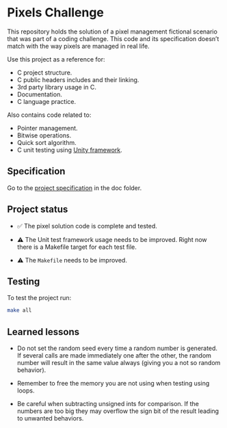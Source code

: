 # Pixels Challenge

This repository holds the solution of a pixel management fictional scenario
that was part of a coding challenge. This code and its specification doesn’t
match with the way pixels are managed in real life.

Use this project as a reference for:

* C project structure.
* C public headers includes and their linking.
* 3rd party library usage in C.
* Documentation.
* C language practice.

Also contains code related to:

* Pointer management.
* Bitwise operations.
* Quick sort algorithm.
* C unit testing using [Unity framework](http://www.throwtheswitch.org/unity).


## Specification

Go to the [project specification](./doc/specification.md) in the doc folder.


## Project status

* :white_check_mark: The pixel solution code is complete and tested.

* :warning: The Unit test framework usage needs to be improved. Right now there
  is a Makefile target for each test file.

* :warning: The `Makefile` needs to be improved.


## Testing

To test the project run:

```bash
make all
```


## Learned lessons

* Do not set the random seed every time a random number is generated. If
  several calls are made immediately one after the other, the random number
  will result in the same value always (giving you a not so random behavior).

* Remember to free the memory you are not using when testing using loops.

* Be careful when subtracting unsigned ints for comparison. If the numbers are
  too big they may overflow the sign bit of the result leading to unwanted
  behaviors.
